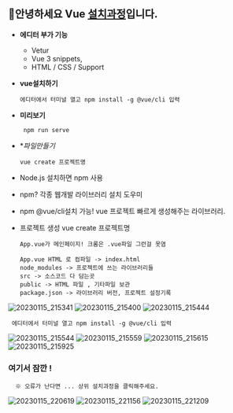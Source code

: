 ## 🙌안녕하세요 Vue [설치과정](https://parkdoyoung98.tistory.com/41)입니다. 

 - **에디터 부가 기능**
      - Vetur
      - Vue 3 snippets,
      - HTML / CSS / Support

- **vue설치하기**

      에디터에서 터미널 열고 npm install -g @vue/cli 입력

 - **미리보기**

        npm run serve

 - **파일만들기*

       vue create 프로젝트명
       
- Node.js 설치하면 npm 사용
- npm? 각종 웹개발 라이브러리 설치 도우미
- npm @vue/cli설치 가능! vue 프로젝트 빠르게 생성해주는 라이브러리.
- 프로젝트 생성 vue create 프로젝트명

      App.vue가 메인페이지! 크롬은 .vue파일 그런걸 못염 

      App.vue HTML 로 컴파일 -> index.html
      node_modules -> 프로젝트에 쓰는 라이브러리들
      src -> 소스코드 다 담는곳
      public -> HTML 파일 , 기타파일 보관
      package.json -> 라이브러리 버전, 프로젝트 설정기록

![20230115_215341](https://user-images.githubusercontent.com/110442250/212542850-ff63827c-9610-4069-8ede-b4666cae30e3.jpg)
![20230115_215400](https://user-images.githubusercontent.com/110442250/212542852-b98ce2f9-ce10-4af7-b82a-dccb70c637f7.jpg)
![20230115_215444](https://user-images.githubusercontent.com/110442250/212542853-71555775-748d-4207-8baf-479cfd438942.jpg)

     에디터에서 터미널 열고 npm install -g @vue/cli 입력

![20230115_215544](https://user-images.githubusercontent.com/110442250/212542854-bfd48407-4e1b-45bf-b2f3-8f2baa2ac38e.jpg)
![20230115_215559](https://user-images.githubusercontent.com/110442250/212543158-47ead5ba-c452-4bff-a31c-cad457f784ad.jpg)
![20230115_215615](https://user-images.githubusercontent.com/110442250/212543162-2af23954-3535-46ab-980b-ddf85c8242cc.jpg)
![20230115_215925](https://user-images.githubusercontent.com/110442250/212543163-1552b818-bc94-4f0b-82e0-40f0f805a39d.jpg)

### 여기서 잠깐 ! 

      ※ 오류가 난다면 ... 상위 설치과정을 클릭해주세요.
      


![20230115_220619](https://user-images.githubusercontent.com/110442250/212543222-8ffd3421-868a-4504-9bcf-63b981d6a504.jpg)
![20230115_221156](https://user-images.githubusercontent.com/110442250/212543225-ec0f757b-f725-4db3-8fd1-592a245e6e15.jpg)
![20230115_221209](https://user-images.githubusercontent.com/110442250/212543228-0f363210-7cae-4ce9-bf97-9787bf11ce77.jpg)















